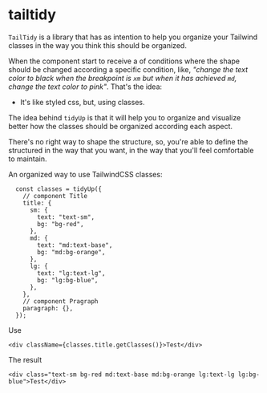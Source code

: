 # tailtidy
`TailTidy` is a library that has as intention to help you organize your Tailwind classes in the way you think this should be organized.

When the component start to receive a of conditions where the shape should be changed according a specific condition, like, *"change the text
color to black when the breakpoint is `xm` but when it has achieved `md`, change the text color to pink"*. That's the idea:
- It's like styled css, but, using classes.

The idea behind `tidyUp` is that it will help you to organize and visualize better how the classes should be organized
according each aspect.

There's no right way to shape the structure, so, you're able to define the structured in the way that you want, in the way that
you'll feel comfortable to maintain.

An organized way to use TailwindCSS classes:
````
  const classes = tidyUp({
    // component Title
    title: {
      sm: {
        text: "text-sm",
        bg: "bg-red",
      },
      md: {
        text: "md:text-base",
        bg: "md:bg-orange",
      },
      lg: {
        text: "lg:text-lg",
        bg: "lg:bg-blue",
      },
    },
    // component Pragraph
    paragraph: {},
  });

````

Use

````
<div className={classes.title.getClasses()}>Test</div>
````

The result
````
<div class="text-sm bg-red md:text-base md:bg-orange lg:text-lg lg:bg-blue">Test</div>
````


